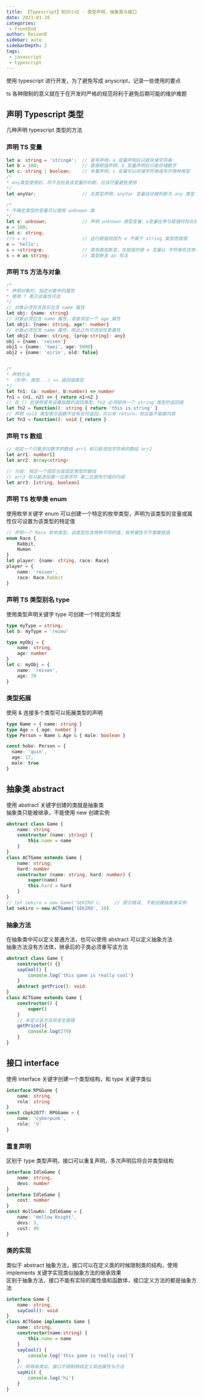 ```yaml
---
title: 【Typescript】知识小记 - 类型声明、抽象类与接口
date: 2021-01-28
categories:
 - frontEnd
author: ReisenD
sidebar: auto
sidebarDepth: 2
tags:
 - javascript
 - typescript
---
```


使用 typescript 进行开发，为了避免写成 anyscript，记录一些使用的要点  

ts 各种限制的意义就在于在开发时严格的规范将利于避免后期可能的维护难题

## 声明 Typescript 类型
几种声明 typescript 类型的方法
### 声明 TS 变量
```ts
let a: string = 'stringA';  // 冒号声明，a 变量声明后只能存储字符串
let b = 100;                // 直接赋值声明，b 变量声明后只能存储数字
let c: string | boolean;    // 多重声明，c 变量可以存储字符串或布尔两种类型
/*
* any类型使用后，将不去检查该变量的判断，应该尽量避免使用
*/
let anyVar;                 // 无类型声明，anyVar 变量自动被判断为 any 类型

/*
* 不确定类型的变量可以使用 unknown 类
*/
let e: unknown;             // 声明 unknown 类型变量，e变量在参与赋值时将对其他变量提示
e = 100;
let s: string;
//s = e;                    // 这行赋值将因为 e 不属于 string 类型而报错
e = 'hello';
s = <string>e;              // 使用类型断言，在赋值时使 e 变量以 字符串形式参与赋值，便不会报错
s = e as string;            // 类型断言 as 写法
```
### 声明 TS 方法与对象
```ts
/*
* 声明对象时，指定对象中的属性
* 使用 ? 表示该属性可选
*/
// 对象必须包含且仅包含 name 属性
let obj: {name: string}
// 对象必须包含 name 属性，或者添加一个 age 属性                     
let obj1: {name: string, age?: number}
// 对象必须包含 name 属性，除此之外可添加任意属性
let obj2: {name: string, [prop:string]: any}    
obj = {name: 'reisen'}
obj1 = {name: 'twei', age: 5000}
obj2 = {name: 'eirin', old: false}


/*
* 声明方法
* （形参: 类型...) => 返回值类型
*/
let fn1: (a: number, b:number) => number
fn1 = (n1, n2) => { return n1+n2 }
// 在 () 后使用冒号设置函数的返回类型，fn2 必须提供一个 string 类型的返回值
let fn2 = function(): string { return 'this is string' }
// 声明 void 类型表示函数不会有任何返回，可以有 return，但后面不能接内容
let fn3 = function(): void { return }
```

### 声明 TS 数组
```ts
// 规定一个只能添加数字的数组 arr1 和只能添加字符串的数组 arr2
let arr1: number[]
let arr2: Array<string>

// 元组: 规定一个固定长度固定类型的数组
// arr3 将只能添加第一位是字符 第二位是布尔值的内容
let arr3: [string, boolean]
```

### 声明 TS 枚举类 enum
使用枚举关键字 enum 可以创建一个特定的枚举类型，声明为该类型的变量或属性仅可设置为该类型的特定值
```ts
// 声明一个 Race 枚举类型，该类型包含两种不同的值，枚举属性可不需要赋值
enum Race {
    Rabbit,
    Human
}
let player: {name: string, race: Race}
player = {
    name: 'reisen',
    race: Race.Rabbit
}
```

### 声明 TS 类型别名 type
使用类型声明关键字 type 可创建一个特定的类型
```ts
type myType = string;
let b: myType = 'reimu'

type myObj = {
    name: string,
    age: number
}
let c: myObj = {
    name: 'reisen',
    age: 70
}
```

### 类型拓展
使用 & 连接多个类型可以拓展类型的声明
```ts
type Name = { name: string }
type Age = { age: number }
type Person = Name & Age & { male: boolean }

const hobo: Person = {
  name: 'quin',
  age: 17,
  male: true
}
```


## 抽象类 abstract
使用 abstract 关键字创建的类就是抽象类  
抽象类只能被继承，不能使用 new 创建实例
```ts
abstract class Game {
    name: string
    constructor (name: string) {
        this.name = name
    }
}
class ACTGame extends Game {
    name: string;
    hard: number
    constructor (name: string, hard: number) {
        super(name)
        this.hard = hard
    }
}
// let sekiro = new Game('SEKIRO');     // 提示错误, 不能创建抽象类实例
let sekiro = new ACTGame('SEKIRO', 10)
```
### 抽象方法 
在抽象类中可以定义普通方法，也可以使用 abstract 可以定义抽象方法  
抽象方法没有方法体，继承后的子类必须重写该方法
```ts
abstract class Game {
    constructor() {}
    sayCool() {
        console.log('this game is really cool')
    }
    abstract getPrice(): void
}
class ACTGame extends Game {
    constructor() {
        super()
    }
    // 未定义该方法将发生报错
    getPrice(){
        console.log(279)
    }
}
```

## 接口 interface
使用 interface 关键字创建一个类型结构，和 type 关键字类似
```ts
interface RPGGame {
    name: string,
    role: string
}
const cbpk2077: RPGGame = {
    name: 'cyberpunk',
    role: 'V'
}
```
### 重复声明
区别于 type 类型声明，接口可以重复声明，多次声明后将合并类型结构
```ts
interface IdleGame {
    name: string,
    devs: number
}
interface IdleGame {
    cost: number
}
const HollowKn: IdleGame = {
    name: 'Hollow Knight',
    devs: 3,
    cost: 99
}
```
### 类的实现
类似于 abstract 抽象方法，接口可以在定义类的时候限制类的结构，使用 implements 关键字实现类似抽象方法的继承效果  
区别于抽象方法，接口不能有实际的属性值和函数体，接口定义方法的都是抽象方法
```ts
interface Game {
    name: string,
    sayCool(): void
}
class ACTGame implements Game {
    name: string;
    constructor(name:string) {
        this.name = name
    }
    sayCool() {
        console.log('this game is really cool')
    }
    // 和继承类似，接口不限制继续定义其他属性与方法
    sayHi() {
        console.log('hi')
    }
}
```
